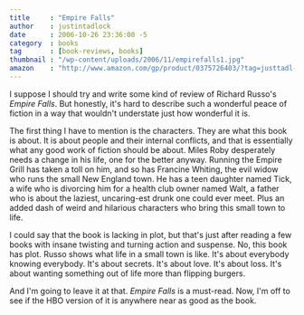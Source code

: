 ```yaml
---
title     : "Empire Falls"
author    : justintadlock
date      : 2006-10-26 23:36:00 -5
category  : books
tag       : [book-reviews, books]
thumbnail : "/wp-content/uploads/2006/11/empirefalls1.jpg"
amazon    : "http://www.amazon.com/gp/product/0375726403/?tag=justtadl-20"
---
```


I suppose I should try and write some kind of review of Richard Russo's <em> Empire Falls</em>.  But honestly, it's hard to describe such a wonderful peace of fiction in a way that wouldn't understate just how wonderful it is.

The first thing I have to mention is the characters.  They are what this book is about.  It is about people and their internal conflicts, and that is essentially what any good work of fiction should be about.  Miles Roby desperately needs a change in his life, one for the better anyway.  Running the Empire Grill has taken a toll on him, and so has Francine Whiting, the evil widow who runs the small New England town.  He has a teen daughter named Tick, a wife who is divorcing him for a health club owner named Walt, a father who is about the laziest, uncaring-est drunk one could ever meet.  Plus an added dash of weird and hilarious characters who bring this small town to life.

I could say that the book is lacking in plot, but that's just after reading a few books with insane twisting and turning action and suspense.  No, this book has plot.  Russo shows what life in a small town is like.  It's about everybody knowing everybody.  It's about secrets.  It's about love.  It's about loss.  It's about wanting something out of life more than flipping burgers.

And I'm going to leave it at that.  <em> Empire Falls</em> is a must-read.  Now, I'm off to see if the HBO version of it is anywhere near as good as the book.
